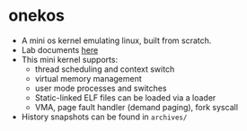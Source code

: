 # onekos

- A mini os kernel emulating linux, built from scratch. 
- Lab documents [here](https://zju-sec.github.io/os22fall-stu/)
- This mini kernel supports:
  - thread scheduling and context switch
  - virtual memory management
  - user mode processes and switches
  - Static-linked ELF files can be loaded via a loader
  - VMA, page fault handler (demand paging), fork syscall
- History snapshots can be found in `archives/`
